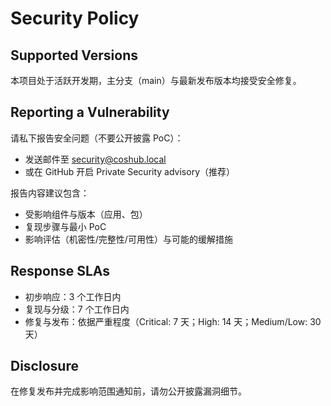 # Security Policy

## Supported Versions

本项目处于活跃开发期，主分支（main）与最新发布版本均接受安全修复。

## Reporting a Vulnerability

请私下报告安全问题（不要公开披露 PoC）：
- 发送邮件至 security@coshub.local
- 或在 GitHub 开启 Private Security advisory（推荐）

报告内容建议包含：
- 受影响组件与版本（应用、包）
- 复现步骤与最小 PoC
- 影响评估（机密性/完整性/可用性）与可能的缓解措施

## Response SLAs

- 初步响应：3 个工作日内
- 复现与分级：7 个工作日内
- 修复与发布：依据严重程度（Critical: 7 天；High: 14 天；Medium/Low: 30 天）

## Disclosure

在修复发布并完成影响范围通知前，请勿公开披露漏洞细节。
